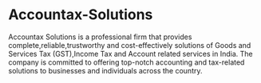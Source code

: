 # Accountax-Solutions
Accountax Solutions is a professional firm that provides complete,reliable,trustworthy and cost-effectively solutions of Goods and Services Tax (GST),Income Tax and Account related services in India. The company is committed to offering top-notch accounting and tax-related solutions to businesses and individuals across the country.
